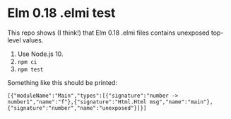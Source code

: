 # Elm 0.18 .elmi test

This repo shows (I think!) that Elm 0.18 .elmi files contains unexposed top-level values.

1. Use Node.js 10.
2. `npm ci`
3. `npm test`

Something like this should be printed:

```
[{"moduleName":"Main","types":[{"signature":"number -> number1","name":"f"},{"signature":"Html.Html msg","name":"main"},{"signature":"number","name":"unexposed"}]}]
```
